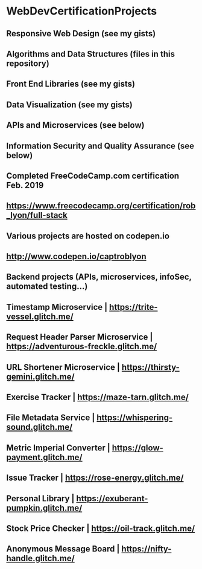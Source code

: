 # WebDevCertificationProjects

## Responsive Web Design (see my gists)
## Algorithms and Data Structures (files in this repository)
## Front End Libraries (see my gists)
## Data Visualization (see my gists)
## APIs and Microservices (see below)
## Information Security and Quality Assurance (see below)

## Completed FreeCodeCamp.com certification Feb. 2019
## https://www.freecodecamp.org/certification/rob_lyon/full-stack

## Various projects are hosted on codepen.io
## http://www.codepen.io/captroblyon

## Backend projects (APIs, microservices, infoSec, automated testing...)
## Timestamp Microservice  |  https://trite-vessel.glitch.me/
## Request Header Parser Microservice  |  https://adventurous-freckle.glitch.me/
## URL Shortener Microservice  |  https://thirsty-gemini.glitch.me/
## Exercise Tracker  |  https://maze-tarn.glitch.me/
## File Metadata Service  |  https://whispering-sound.glitch.me/

## Metric Imperial Converter  |  https://glow-payment.glitch.me/
## Issue Tracker  |  https://rose-energy.glitch.me/
## Personal Library  |  https://exuberant-pumpkin.glitch.me/
## Stock Price Checker  |  https://oil-track.glitch.me/
## Anonymous Message Board  |  https://nifty-handle.glitch.me/

